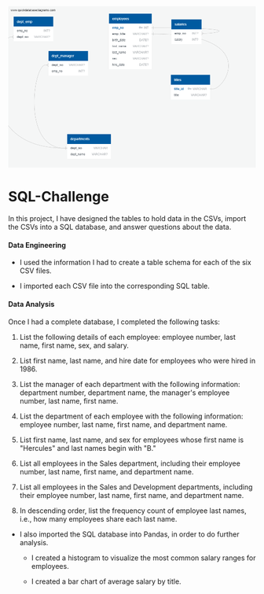 ![alt text](https://github.com/jessyoder/SQL-Challenge/blob/master/EmployeesSQL/employees_erd.png)

# SQL-Challenge

In this project, I have designed the tables to hold data in the CSVs, import the CSVs into a SQL database, and answer questions about the data.

#### Data Engineering

* I used the information I had to create a table schema for each of the six CSV files.

* I imported each CSV file into the corresponding SQL table.

#### Data Analysis

Once I had a complete database, I completed the following tasks:

1. List the following details of each employee: employee number, last name, first name, sex, and salary.

2. List first name, last name, and hire date for employees who were hired in 1986.

3. List the manager of each department with the following information: department number, department name, the manager's employee number, last name, first name.

4. List the department of each employee with the following information: employee number, last name, first name, and department name.

5. List first name, last name, and sex for employees whose first name is "Hercules" and last names begin with "B."

6. List all employees in the Sales department, including their employee number, last name, first name, and department name.

7. List all employees in the Sales and Development departments, including their employee number, last name, first name, and department name.

8. In descending order, list the frequency count of employee last names, i.e., how many employees share each last name.

* I also imported the SQL database into Pandas, in order to do further analysis.
    
    - I created a histogram to visualize the most common salary ranges for employees.

    - I created a bar chart of average salary by title.

